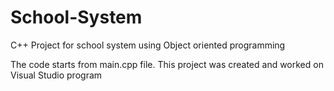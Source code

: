 # School-System
C++ Project for school system using Object oriented programming

The code starts from main.cpp file.
This project was created and worked on Visual Studio program

